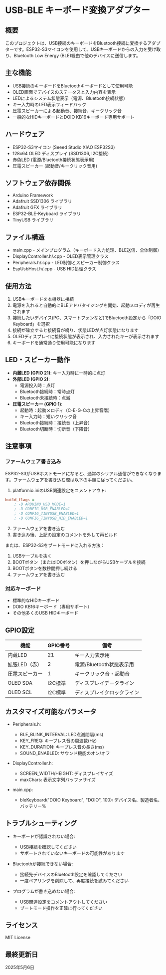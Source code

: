 # USB-BLE キーボード変換アダプター

## 概要
このプロジェクトは、USB接続のキーボードをBluetooth接続に変換するアダプターです。ESP32-S3マイコンを使用して、USBキーボードからの入力を受け取り、Bluetooth Low Energy (BLE)経由で他のデバイスに送信します。

## 主な機能
- USB接続のキーボードをBluetoothキーボードとして使用可能
- OLED画面でデバイスのステータスと入力内容を表示
- LEDによるシステム状態表示（電源、Bluetooth接続状態）
- キー入力時のLED表示フィードバック
- 圧電スピーカーによる起動音、接続音、キークリック音
- 一般的なHIDキーボードとDOIO KB16キーボード専用サポート

## ハードウェア
- ESP32-S3マイコン (Seeed Studio XIAO ESP32S3)
- 128x64 OLED ディスプレイ (SSD1306, I2C接続)
- 赤色LED (電源/Bluetooth接続状態表示用)
- 圧電スピーカー (起動音/キークリック音用)

## ソフトウェア依存関係
- Arduino Framework
- Adafruit SSD1306 ライブラリ
- Adafruit GFX ライブラリ
- ESP32-BLE-Keyboard ライブラリ
- TinyUSB ライブラリ

## ファイル構造
- main.cpp - メインプログラム（キーボード入力処理、BLE送信、全体制御）
- DisplayController.h/.cpp - OLED表示管理クラス
- Peripherals.h/.cpp - LED制御とスピーカー制御クラス
- EspUsbHost.h/.cpp - USB HID処理クラス

## 使用方法
1. USBキーボードを本機器に接続
2. 電源を入れると自動的にBLEアドバタイジングを開始、起動メロディが再生されます
3. 接続したいデバイス(PC、スマートフォンなど)でBluetooth設定から「DOIO Keyboard」を選択
4. 接続が確立すると接続音が鳴り、状態LEDが点灯状態になります
5. OLEDディスプレイに接続状態が表示され、入力されたキーが表示されます
6. キーボードを通常通り使用可能になります

## LED・スピーカー動作
- **内蔵LED (GPIO 21)**: キー入力時に一時的に点灯
- **外部LED (GPIO 2)**:
  - 電源投入時：点灯
  - Bluetooth接続時：常時点灯
  - Bluetooth未接続時：点滅
- **圧電スピーカー (GPIO 1)**:
  - 起動時：起動メロディ（C-E-G-Cの上昇音階）
  - キー入力時：短いクリック音
  - Bluetooth接続時：接続音（上昇音）
  - Bluetooth切断時：切断音（下降音）

## 注意事項

### ファームウェア書き込み
ESP32-S3がUSBホストモードになると、通常のシリアル通信ができなくなります。ファームウェアを書き込む際は以下の手順に従ってください。

1. platformio.iniのUSB関連設定をコメントアウト:
```ini
build_flags =
    ; -D ARDUINO_USB_MODE=1
    ; -D CONFIG_USB_ENABLED=1
    ; -D CONFIG_TINYUSB_ENABLED=1
    ; -D CONFIG_TINYUSB_HID_ENABLED=1
```

2. ファームウェアを書き込む
3. 書き込み後、上記の設定のコメントを外して再ビルド

または、ESP32-S3をブートモードに入れる方法：
1. USBケーブルを抜く
2. BOOTボタン（またはIO0ボタン）を押しながらUSBケーブルを接続
3. BOOTボタンを数秒間押し続ける
4. ファームウェアを書き込む

### 対応キーボード
- 標準的なHIDキーボード
- DOIO KB16キーボード（専用サポート）
- その他多くのUSB HIDキーボード

## GPIO設定
| 機能 | GPIO番号 | 備考 |
|------|----------|------|
| 内蔵LED | 21 | キー入力表示用 |
| 拡張LED（赤） | 2 | 電源/Bluetooth状態表示用 |
| 圧電スピーカー | 1 | キークリック音・起動音 |
| OLED SDA | I2C標準 | ディスプレイデータライン |
| OLED SCL | I2C標準 | ディスプレイクロックライン |

## カスタマイズ可能なパラメータ
- Peripherals.h:
  - BLE_BLINK_INTERVAL: LED点滅間隔(ms)
  - KEY_FREQ: キープレス音の周波数(Hz)
  - KEY_DURATION: キープレス音の長さ(ms)
  - SOUND_ENABLED: サウンド機能のオン/オフ

- DisplayController.h:
  - SCREEN_WIDTH/HEIGHT: ディスプレイサイズ
  - maxChars: 表示文字列バッファサイズ

- main.cpp:
  - bleKeyboard("DOIO Keyboard", "DOIO", 100): デバイス名、製造者名、バッテリー%

## トラブルシューティング
- キーボードが認識されない場合:
  - USB接続を確認してください
  - サポートされていないキーボードの可能性があります
  
- Bluetoothが接続できない場合:
  - 接続先デバイスのBluetooth設定を確認してください
  - 一度ペアリングを削除して、再度接続を試みてください
  
- プログラムが書き込めない場合:
  - USB関連設定をコメントアウトしてください
  - ブートモード操作を正確に行ってください

## ライセンス
MIT License

## 最終更新日
2025年5月6日